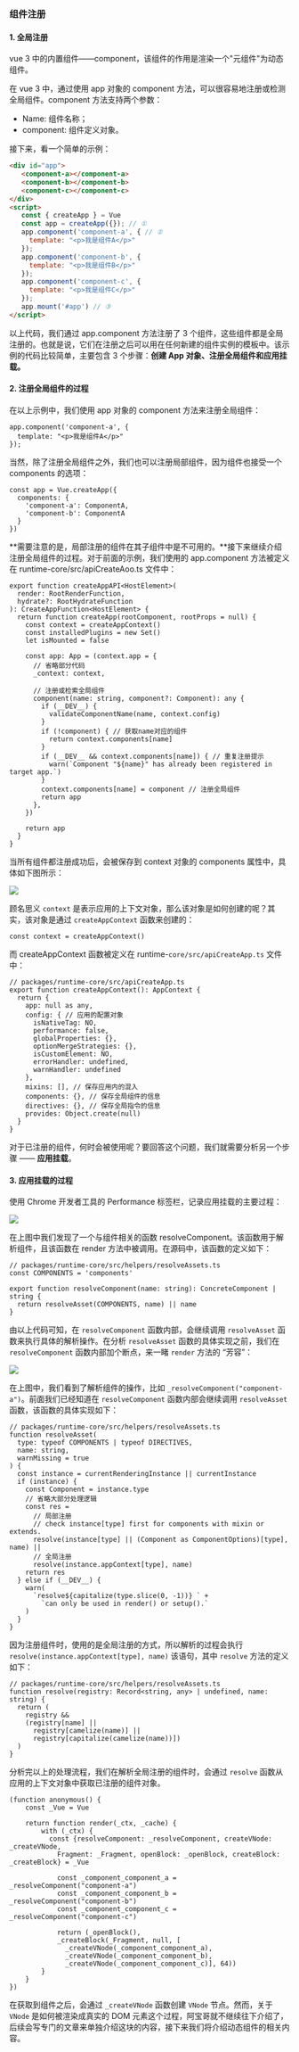 ###  组件注册

#### 1. 全局注册

vue 3 中的内置组件——component，该组件的作用是渲染一个"元组件"为动态组件。

在 vue 3 中，通过使用 app 对象的 component 方法，可以很容易地注册或检测全局组件。component 方法支持两个参数：

- Name: 组件名称；
- component: 组件定义对象。

接下来，看一个简单的示例：

```html
<div id="app">
   <component-a></component-a>
   <component-b></component-b>
   <component-c></component-c>
</div>
<script>
   const { createApp } = Vue
   const app = createApp({}); // ①
   app.component('component-a', { // ②
     template: "<p>我是组件A</p>"
   });
   app.component('component-b', {
     template: "<p>我是组件B</p>"
   });
   app.component('component-c', {
     template: "<p>我是组件C</p>"
   });
   app.mount('#app') // ③
</script>

```

以上代码，我们通过 app.component 方法注册了 3 个组件，这些组件都是全局注册的。也就是说，它们在注册之后可以用在任何新建的组件实例的模板中。该示例的代码比较简单，主要包含 3 个步骤：**创建 App 对象、注册全局组件和应用挂载。**

#### 2. 注册全局组件的过程

在以上示例中，我们使用 app 对象的 component 方法来注册全局组件：

```tsx
app.component('component-a', {
  template: "<p>我是组件A</p>"
});
```

当然，除了注册全局组件之外，我们也可以注册局部组件，因为组件也接受一个 components 的选项：

```tsx
const app = Vue.createApp({
  components: {
    'component-a': ComponentA,
    'component-b': ComponentA
  }
})
```

**需要注意的是，局部注册的组件在其子组件中是不可用的。**接下来继续介绍注册全局组件的过程。对于前面的示例，我们使用的 app.component 方法被定义在 runtime-core/src/apiCreateAoo.ts 文件中：

```tsx
export function createAppAPI<HostElement>(
  render: RootRenderFunction,
  hydrate?: RootHydrateFunction
): CreateAppFunction<HostElement> {
  return function createApp(rootComponent, rootProps = null) {
    const context = createAppContext()
    const installedPlugins = new Set()
    let isMounted = false

    const app: App = (context.app = {
      // 省略部分代码
      _context: context,

      // 注册或检索全局组件
      component(name: string, component?: Component): any {
        if (__DEV__) {
          validateComponentName(name, context.config)
        }
        if (!component) { // 获取name对应的组件
          return context.components[name]
        }
        if (__DEV__ && context.components[name]) { // 重复注册提示
          warn(`Component "${name}" has already been registered in target app.`)
        }
        context.components[name] = component // 注册全局组件
        return app
      },
    })

    return app
  }
}
```

当所有组件都注册成功后，会被保存到 context 对象的 components 属性中，具体如下图所示：

![](/Users/Kurja/Desktop/Typora/Vue/Vue%203/%E7%AC%AC%E4%BA%8C%E6%AC%A1%E7%B3%BB%E7%BB%9F%E5%AD%A6%E4%B9%A0/e6c9d24egy1h47nllocbhj211q06w75d.jpg)

顾名思义 `context` 是表示应用的上下文对象，那么该对象是如何创建的呢？其实，该对象是通过 `createAppContext` 函数来创建的：

```tsx
const context = createAppContext()
```

而 createAppContext 函数被定义在 runtime-`core/src/apiCreateApp.ts` 文件中：

```tsx
// packages/runtime-core/src/apiCreateApp.ts
export function createAppContext(): AppContext {
  return {
    app: null as any,
    config: { // 应用的配置对象
      isNativeTag: NO,
      performance: false,
      globalProperties: {},
      optionMergeStrategies: {},
      isCustomElement: NO,
      errorHandler: undefined,
      warnHandler: undefined
    },
    mixins: [], // 保存应用内的混入
    components: {}, // 保存全局组件的信息
    directives: {}, // 保存全局指令的信息
    provides: Object.create(null)
  }
}
```

对于已注册的组件，何时会被使用呢？要回答这个问题，我们就需要分析另一个步骤 —— **应用挂载**。

#### 3. 应用挂载的过程

使用 Chrome 开发者工具的 Performance 标签栏，记录应用挂载的主要过程：

![](/Users/Kurja/Desktop/Typora/Vue/Vue%203/%E7%AC%AC%E4%BA%8C%E6%AC%A1%E7%B3%BB%E7%BB%9F%E5%AD%A6%E4%B9%A0/e6c9d24egy1h47ovvk0rlj21400ho40v.jpg)

在上图中我们发现了一个与组件相关的函数 resolveComponent。该函数用于解析组件，且该函数在 render 方法中被调用。在源码中，该函数的定义如下：

```tsx
// packages/runtime-core/src/helpers/resolveAssets.ts
const COMPONENTS = 'components'

export function resolveComponent(name: string): ConcreteComponent | string {
  return resolveAsset(COMPONENTS, name) || name
}
```

由以上代码可知，在 `resolveComponent` 函数内部，会继续调用 `resolveAsset` 函数来执行具体的解析操作。在分析 `resolveAsset` 函数的具体实现之前，我们在 `resolveComponent` 函数内部加个断点，来一睹 `render` 方法的 “芳容”：

![](/Users/Kurja/Desktop/Typora/Vue/Vue%203/%E7%AC%AC%E4%BA%8C%E6%AC%A1%E7%B3%BB%E7%BB%9F%E5%AD%A6%E4%B9%A0/e6c9d24egy1h47p0rdtd3j21yo0jutdw.jpg)

在上图中，我们看到了解析组件的操作，比如 `_resolveComponent("component-a")`。前面我们已经知道在 `resolveComponent` 函数内部会继续调用 `resolveAsset` 函数，该函数的具体实现如下：

```tsx
// packages/runtime-core/src/helpers/resolveAssets.ts
function resolveAsset(
  type: typeof COMPONENTS | typeof DIRECTIVES,
  name: string,
  warnMissing = true
) {
  const instance = currentRenderingInstance || currentInstance
  if (instance) {
    const Component = instance.type
    // 省略大部分处理逻辑
    const res =
      // 局部注册
      // check instance[type] first for components with mixin or extends.
      resolve(instance[type] || (Component as ComponentOptions)[type], name) ||
      // 全局注册
      resolve(instance.appContext[type], name)
    return res
  } else if (__DEV__) {
    warn(
      `resolve${capitalize(type.slice(0, -1))} ` +
        `can only be used in render() or setup().`
    )
  }
}
```

因为注册组件时，使用的是全局注册的方式，所以解析的过程会执行 `resolve(instance.appContext[type], name)` 该语句，其中 `resolve` 方法的定义如下：

```tsx
// packages/runtime-core/src/helpers/resolveAssets.ts
function resolve(registry: Record<string, any> | undefined, name: string) {
  return (
    registry &&
    (registry[name] ||
      registry[camelize(name)] ||
      registry[capitalize(camelize(name))])
  )
}
```

分析完以上的处理流程，我们在解析全局注册的组件时，会通过 `resolve` 函数从应用的上下文对象中获取已注册的组件对象。

```tsx
(function anonymous() {
    const _Vue = Vue

    return function render(_ctx, _cache) {
        with (_ctx) {
          const {resolveComponent: _resolveComponent, createVNode: _createVNode, 
            Fragment: _Fragment, openBlock: _openBlock, createBlock: _createBlock} = _Vue

            const _component_component_a = _resolveComponent("component-a")
            const _component_component_b = _resolveComponent("component-b")
            const _component_component_c = _resolveComponent("component-c")

            return (_openBlock(),
            _createBlock(_Fragment, null, [
              _createVNode(_component_component_a), 
              _createVNode(_component_component_b), 
              _createVNode(_component_component_c)], 64))
        }
    }
})
```

在获取到组件之后，会通过 `_createVNode` 函数创建 `VNode` 节点。然而，关于 `VNode` 是如何被渲染成真实的 DOM 元素这个过程，阿宝哥就不继续往下介绍了，后续会写专门的文章来单独介绍这块的内容，接下来我们将介绍动态组件的相关内容。